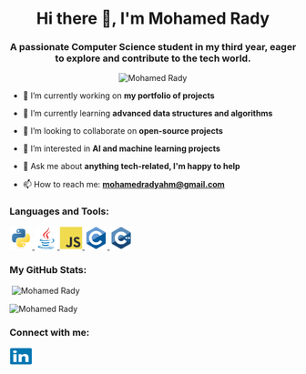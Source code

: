 <!--
**MohamedRadyA/MohamedRadyA** is a ✨ _special_ ✨ repository because its `README.md` (this file) appears on your GitHub profile.

Here are some ideas to get you started:

- 🔭 I’m currently working on ...
- 🌱 I’m currently learning ...
- 👯 I’m looking to collaborate on ...
- 🤔 I’m looking for help with ...
- 💬 Ask me about ...
- 📫 How to reach me: ...
- 😄 Pronouns: ...
- ⚡ Fun fact: ...
-->
<h1 align="center">Hi there 👋, I'm Mohamed Rady</h1>
<h3 align="center">A passionate Computer Science student in my third year, eager to explore and contribute to the tech world.</h3>

<p align="center">
  <img src="https://komarev.com/ghpvc/?username=MohamedRadyA&label=Profile%20views&color=0e75b6&style=flat" alt="Mohamed Rady" />
</p>

- 🔭 I’m currently working on **my portfolio of projects**

- 🌱 I’m currently learning **advanced data structures and algorithms**

- 👯 I’m looking to collaborate on **open-source projects**

- 🤝 I’m interested in **AI and machine learning projects**

- 💬 Ask me about **anything tech-related, I'm happy to help**

- 📫 How to reach me: **mohamedradyahm@gmail.com**


### Languages and Tools:

<p align="left">
  <a href="https://www.python.org" target="_blank"> <img src="https://raw.githubusercontent.com/devicons/devicon/master/icons/python/python-original.svg" alt="python" width="40" height="40"/> </a>
  <a href="https://www.java.com" target="_blank"> <img src="https://raw.githubusercontent.com/devicons/devicon/master/icons/java/java-original.svg" alt="java" width="40" height="40"/> </a>
  <a href="https://developer.mozilla.org/en-US/docs/Web/JavaScript" target="_blank"> <img src="https://raw.githubusercontent.com/devicons/devicon/master/icons/javascript/javascript-original.svg" alt="javascript" width="40" height="40"/> </a>
  <a href="https://www.cprogramming.com/" target="_blank"> <img src="https://raw.githubusercontent.com/devicons/devicon/master/icons/c/c-original.svg" alt="c" width="40" height="40"/> </a>
  <a href="https://www.w3schools.com/cpp/" target="_blank"> <img src="https://raw.githubusercontent.com/github/explore/80688e429a7d4ef2fca1e82350fe8e3517d3494d/topics/cpp/cpp.png" alt="cplusplus" width="40" height="40"/> </a>
  <!-- Add more icons as per your skills -->
</p>

### My GitHub Stats:

<p>&nbsp;<img align="center" src="https://github-readme-stats.vercel.app/api?username=MohamedRadyA&show_icons=true&locale=en" alt="Mohamed Rady" /></p>

<p><img align="center" src="https://github-readme-streak-stats.herokuapp.com/?user=MohamedRadyA&" alt="Mohamed Rady" /></p>

### Connect with me:

<p align="left">
<a href="https://linkedin.com/in/mohamedradya/" target="blank"><img align="center" src="https://raw.githubusercontent.com/devicons/devicon/master/icons/linkedin/linkedin-original.svg" alt="Mohamed Rady" height="30" width="40" /></a>
<!-- Add other social links if needed -->
</p>
